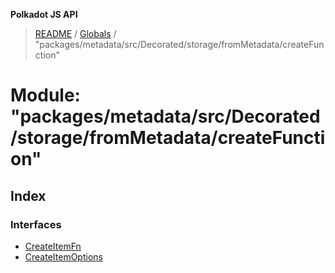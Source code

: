 **Polkadot JS API**

> [README](../README.md) / [Globals](../globals.md) / "packages/metadata/src/Decorated/storage/fromMetadata/createFunction"

# Module: "packages/metadata/src/Decorated/storage/fromMetadata/createFunction"

## Index

### Interfaces

* [CreateItemFn](../interfaces/_packages_metadata_src_decorated_storage_frommetadata_createfunction_.createitemfn.md)
* [CreateItemOptions](../interfaces/_packages_metadata_src_decorated_storage_frommetadata_createfunction_.createitemoptions.md)
